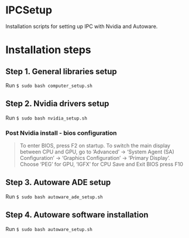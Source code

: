 # IPCSetup
Installation scripts for setting up IPC with Nvidia and Autoware.
# Installation steps

## Step 1. General libraries setup
Run ```$ sudo bash computer_setup.sh```

## Step 2. Nvidia drivers setup
Run ```$ sudo bash nvidia_setup.sh```

### Post Nvidia install - bios configuration
> To enter BIOS, press F2 on startup. 
> To switch the main display between CPU and GPU, go to ‘Advanced’ ->  ‘System Agent (SA) Configuration’ -> ‘Graphics Configuration’ -> ‘Primary Display’. Choose ‘PEG’ for GPU, ‘IGFX’ for CPU
> Save and Exit BIOS press F10

## Step 3. Autoware ADE setup
Run ```$ sudo bash autoware_ade_setup.sh```

## Step 4. Autoware software installation
Run ```$ sudo bash autoware_setup.sh```
